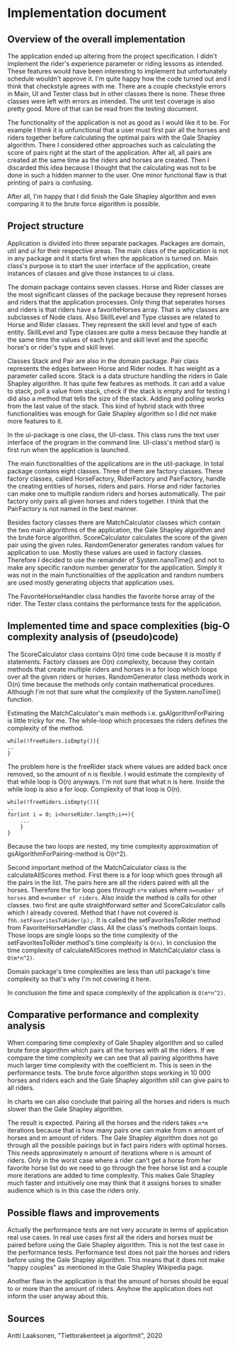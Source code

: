 # Implementation document

## Overview of the overall implementation

The application ended up altering from the project specification. I didn't implement the rider's experience parameter or riding lessons as intended. These features would have been interesting to implement but unfortunately schedule wouldn't approve it. I'm quite happy how the code turned out and I think that checkstyle agrees with me. There are a couple checkstyle errors in Main, UI and Tester class but in other classes there is none. These three classes were left with errors as intended. The unit test coverage is also pretty good. More of that can be read from the testing document.

The functionality of the application is not as good as I would like it to be. For example I think it is unfunctional that a user must first pair all the horses and riders together before calculating the optimal pairs with the Gale Shapley algorithm. There I considered other approaches such as calculating the score of pairs right at the start of the application. After all, all pairs are created at the same time as the riders and horses are created. Then I discarded this idea because I thought that the calculating was not to be done in such a hidden manner to the user. One minor functional flaw is that printing of pairs is  confusing.

After all, I'm happy that I did finish the Gale Shapley algorithm and even comparing it to the brute force algorithm is possible.

## Project structure

Application is divided into three separate packages. Packages are domain, util and ui for their respective areas. The main class of the application is not in any package and it starts first when the application is turned on. Main class's purpose is to start the user interface of the application, create instances of classes and give those instances to ui class.

The domain package contains seven classes. Horse and Rider classes are the most significant classes of the package because they represent horses and riders that the application processes. Only thing that seperates horses and riders is that riders have a favoriteHorses array. That is why classes are subclasses of Node class. Also SkillLevel and Type classes are related to Horse and Rider classes. They represent the skill level and type of each entity. SkillLevel and Type classes are quite a mess because they handle at the same time the values of each type and skill level and the specific horse's or rider's type and skill level.

Classes Stack and Pair are also in the domain package. Pair class represents the edges between Horse and Rider nodes. It has weight as a parameter called score. Stack is a data structure handling the riders in Gale Shapley algorithm. It has quite few features as methods. It can add a value to stack, poll a value from stack, check if the stack is empty and for testing I did also a method that tells the size of the stack. Adding and polling works from the last value of the stack. This kind of hybrid stack with three functionalities was enough for Gale Shapley algorithm so I did not make more features to it.

In the ui-package is one class, the UI-class. This class runs the text user interface of the program in the command line. UI-class's method star() is first run when the application is launched.

The main functionalities of the applications are in the util-package. In total package contains eight classes. Three of them are factory classes. These factory classes, called HorseFactory, RiderFactory and PairFactory, handle the creating entities of horses, riders and pairs. Horse and rider factories can make one to multiple random riders and horses automatically. The pair factory only pairs all given horses and riders together. I think that the PairFactory is not named in the best manner.

Besides factory classes there are MatchCalculator classes which contain the two main algorithms of the application, the Gale Shapley algorithm and the brute force algorithm. ScoreCalculator calculates the score of the given pair using the given rules. RandomGenerator generates random values for application to use. Mostly these values are used in factory classes. Therefore I decided to use the remainder of System.nanoTime() and not to make any specific random number generator for the application. Simply it was not in the main functionalities of the application and random numbers are used mostly generating objects that application uses.

The FavoriteHorseHandler class handles the favorite horse array of the rider. The Tester class contains the performance tests for the application.

## Implemented time and space complexities (big-O complexity analysis of (pseudo)code)
The ScoreCalculator class contains O(n) time code because it is mostly if statements. Factory classes are O(n) complexity, because they contain methods that create multiple riders and horses in a for loop which loops over all the given riders or horses. RandomGenerator class methods work in O(n) time because the methods only contain mathematical procedures. Although I'm not that sure what the complexity of the System.nanoTime() function.

Estimating the MatchCalculator's main methods i.e. gsAlgorithmForPairing is little tricky for me. The while-loop which processes the riders defines the complexity of the method.

```
while(!freeRiders.isEmpty()){
..
}
```
The problem here is the freeRider stack where values are added back once removed, so the amount of n is flexible. I would estimate the complexity of that while loop is O(n) anyways. I'm not sure that what n is here. Inside the while loop is also a for loop. Complexity of that loop is O(n).
```
while(!freeRiders.isEmpty()){
..
for(int i = 0; i<horseRider.length;i++){
    ...
    }
}
```
Because the two loops are nested, my time complexity approximation of gsAlgorithmForPairing-method is O(n^2).

Second important method of the MatchCalculator class is the calculateAllScores method. First there is a for loop which goes through all the pairs in the list. The pairs here are all the riders paired with all the horses. Therefore the for loop goes through `n*m` values where `n=number of horses` and `m=number of riders`. Also inside the method is calls for other classes. two first are quite straightforward setter and ScoreCalculator calls which I already covered. Method that I have not covered is
`fhh.setFavoritesToRider(p);`.
It is called the setFavoritesToRider method from FavoriteHorseHandler class. All the class's methods contain loops. Those loops are single loops so the time complexity of the setFavoritesToRider method's time complexity is `O(n)`. In conclusion the time complexity of calculateAllScores method in MatchCalculator class is `O(m*n^2)`.

Domain package's time complexities are less than util package's time complexity so that's why I'm not covering it here.

In conclusion the time and space complexity of the application is `O(m*n^2)`.

## Comparative performance and complexity analysis
When comparing time complexity of Gale Shapley algorithm and so called brute force algorithm which pairs all the horses with all the riders. If we compare the time complexity we can see that all pairing algorithms have much larger time complexity with the coefficient m. This is seen in the performance tests. The brute force algorithm stops working in 10 000 horses and riders each and the Gale Shapley algorithm still can give pairs to all riders.

In charts we can also conclude that pairing all the horses and riders is much slower than the Gale Shapley algorithm.

The result is expected. Pairing all the horses and the riders takes `n*m` iterations because that is how many pairs one can make from n amount of horses and m amount of riders. The Gale Shapley algorithm does not go through all the possible pairings but in fact pairs riders with optimal horses. This needs approximately n amount of iterations where n is amount of riders. Only in the worst case where a rider can't get a horse from her favorite horse list do we need to go through the free horse list and a couple more iterations are added to time complexity. This makes Gale Shapley much faster and intuitively one may think that it assigns horses to smaller audience which is in this case the riders only.

## Possible flaws and improvements

Actually the performance tests are not very accurate in terms of application real use cases. In real use cases first all the riders and horses must be paired before using the Gale Shapley algorithm. This is not the test case in the performance tests. Performance test does not pair the horses and riders before using the Gale Shapley algorithm. This means that it does not make "happy couples" as mentioned in the Gale Shapley Wikipedia page.

Another flaw in the application is that the amount of horses should be equal to or more than the amount of riders. Anyhow the application does not inform the user anyway about this.


## Sources
Antti Laaksonen, "Tiettorakenteet ja algoritmit", 2020
